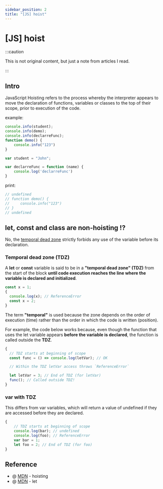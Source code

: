 ```yaml
---
sidebar_position: 2
title: "[JS] hoist"
---
```


# [JS] hoist

:::caution

This is not original content, but just a note from articles I read.

:::

## Intro

JavaScript Hoisting refers to the process whereby the interpreter appears to move the declaration of functions, variables or classes to the top of their scope, prior to execution of the code.

example:

```javascript
console.info(student);
console.info(demo);
console.info(declarreFunc);
function demo() {
	console.info("123")
}

var student = "John";

var declarreFunc = function (name) {
    console.log('declarreFunc')
}
```
print:
```javascript
// undefined
// function demo() {
//     console.info("123")
// }
// undefined
```

## let, const and class are non-hoisting !?

No, the [temporal dead zone](https://developer.mozilla.org/en-US/docs/Web/JavaScript/Reference/Statements/let#temporal_dead_zone_tdz) strictly forbids any use of the variable before its declaration.

### Temporal dead zone (TDZ)

A **let** or **const** variable is said to be in a **"temporal dead zone" (TDZ)** from the start of the block **until code execution reaches the line where the variable is declared and initialized**.

```javascript
const x = 1;
{
  console.log(x); // ReferenceError
  const x = 2;
}
```

The term **"temporal"** is used because the zone depends on the order of execution (time) rather than the order in which the code is written (position).

For example, the code below works because, even though the function that uses the let variable appears **before the variable is declared**, the function is called outside the **TDZ**.

```javascript
{
  // TDZ starts at beginning of scope
  const func = () => console.log(letVar); // OK

  // Within the TDZ letVar access throws `ReferenceError`

  let letVar = 3; // End of TDZ (for letVar)
  func(); // Called outside TDZ!
}
```

### var with TDZ

This differs from var variables, which will return a value of undefined if they are accessed before they are declared.

```javascript
{
    // TDZ starts at beginning of scope
    console.log(bar); // undefined
    console.log(foo); // ReferenceError
    var bar = 1;
    let foo = 2; // End of TDZ (for foo)
}
```

## Reference

+ @ [MDN](https://developer.mozilla.org/en-US/docs/Glossary/Hoisting) - hoisting
+ @ [MDN](https://developer.mozilla.org/en-US/docs/Web/JavaScript/Reference/Statements/let#temporal_dead_zone_tdz) - let
